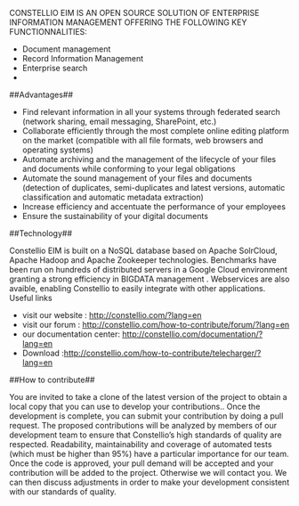 CONSTELLIO EIM IS AN OPEN SOURCE SOLUTION OF ENTERPRISE INFORMATION MANAGEMENT OFFERING THE FOLLOWING KEY FUNCTIONNALITIES:

* Document management
* Record Information Management
* Enterprise search
* 
##Advantages##
* Find relevant information in all your systems through federated search (network sharing, email messaging, SharePoint, etc.)
* Collaborate efficiently through the most complete online editing platform on the market (compatible with all file formats, web browsers and operating systems)
* Automate archiving and the management of the lifecycle of your files and documents while conforming to your legal obligations
* Automate the sound management of your files and documents (detection of duplicates, semi-duplicates and latest versions, automatic classification and automatic metadata extraction)
* Increase efficiency and accentuate the performance of your employees
* Ensure the sustainability of your digital documents
 
##Technology##

Constellio EIM is built on a NoSQL database based on Apache SolrCloud, Apache Hadoop and Apache Zookeeper technologies. Benchmarks have been run on hundreds of distributed servers in a Google Cloud environment granting a strong efficiency in BIGDATA management . Webservices are also avaible, enabling Constellio to easily integrate with other applications.
Useful links
- visit our website : http://constellio.com/?lang=en
- visit our forum : http://constellio.com/how-to-contribute/forum/?lang=en
-	our documentation center: http://constellio.com/documentation/?lang=en
-	Download :http://constellio.com/how-to-contribute/telecharger/?lang=en

##How to contribute##

You are invited to take a clone of the latest version of the project to obtain a local copy that you can use to develop your contributions.. Once the development is complete, you can submit your contribution by doing a pull request. The proposed contributions will be analyzed by members of our development team to ensure that Constellio’s high standards of quality are respected. Readability, maintainability and coverage of automated tests (which must be higher than 95%) have a particular importance for our team. Once the code is approved, your pull demand will be accepted and your contribution will be added to the project. Otherwise we will contact you. We can then discuss adjustments in order to make your development consistent with our standards of quality.
